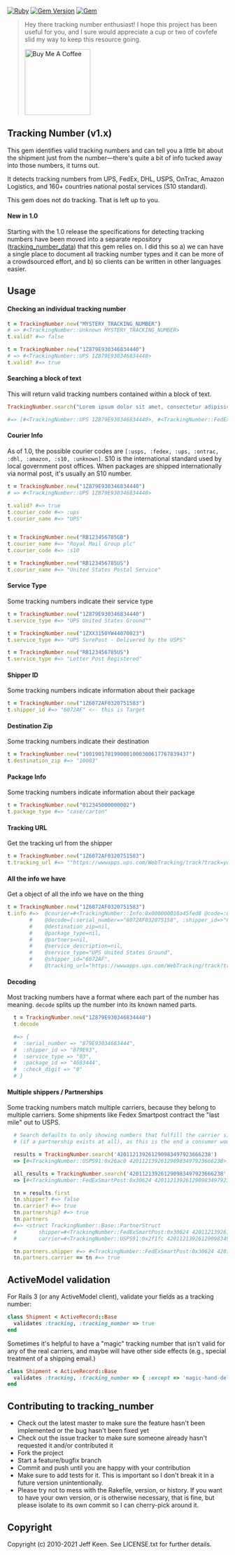 [![Ruby](https://github.com/jkeen/tracking_number/actions/workflows/ruby.yml/badge.svg)](https://github.com/jkeen/tracking_number/actions/workflows/ruby.yml)
[![Gem Version](https://badge.fury.io/rb/tracking_number.svg)](https://badge.fury.io/rb/tracking_number)
[![Gem](https://img.shields.io/gem/dt/tracking_number.svg)]()

> Hey there tracking number enthusiast! I hope this project has been useful for you, and I sure would appreciate a cup or two of covfefe slid my way to keep this resource going.
> 
> <a href="https://www.buymeacoffee.com/jeffkeen" target="_blank"><img src="https://cdn.buymeacoffee.com/buttons/v2/default-yellow.png" alt="Buy Me A Coffee" style="height: auto !important;width: 150px !important;" ></a>

## Tracking Number (v1.x)

This gem identifies valid tracking numbers and can tell you a little bit about the shipment just from the number—there's quite a bit of info tucked away into those numbers, it turns out.

It detects tracking numbers from UPS, FedEx, DHL, USPS, OnTrac, Amazon Logistics, and 160+ countries national postal services (S10 standard).

This gem does not do tracking. That is left up to you.

#### New in 1.0

Starting with the 1.0 release the specifications for detecting tracking numbers have been moved into a separate repository ([tracking_number_data](http://github.com/jkeen/tracking_number_data)) that this gem relies on. I did this so a) we can have a single place to document all tracking number types and it can be more of a crowdsourced effort, and b) so clients can be written in other languages easier.

## Usage

#### Checking an individual tracking number
```ruby
t = TrackingNumber.new("MYSTERY_TRACKING_NUMBER")
# => #<TrackingNumber::Unknown MYSTERY_TRACKING_NUMBER>
t.valid? #=> false

t = TrackingNumber.new("1Z879E930346834440")
# => #<TrackingNumber::UPS 1Z879E930346834440>
t.valid? #=> true
```

#### Searching a block of text
This will return valid tracking numbers contained within a block of text.

```ruby
TrackingNumber.search("Lorem ipsum dolor sit amet, consectetur adipisicing elit, sed do eiusmod tempor incididunt ut labore et dolore magna aliqua. Ut enim ad minim veniam, 1Z879E930346834440 nostrud exercitation ullamco laboris nisi ut aliquip ex ea commodo consequat. Duis aute 9611020987654312345672 dolor in reprehenderit in voluptate velit esse cillum dolore eu fugiat nulla pariatur. Excepteur sint occaecat cupidatat non proident, sunt in culpa qui officia deserunt mollit anim id est laborum.")

#=> [#<TrackingNumber::UPS 1Z879E930346834440>, #<TrackingNumber::FedExGround96 9611020987654312345672>]
```

#### Courier Info
As of 1.0, the possible courier codes are `[:usps, :fedex, :ups, :ontrac, :dhl, :amazon, :s10, :unknown]`. S10 is the international standard used by local government post offices. When packages are shipped internationally via normal post, it's usually an S10 number.

```ruby
t = TrackingNumber.new("1Z879E930346834440")
# => #<TrackingNumber::UPS 1Z879E930346834440>

t.valid? #=> true
t.courier_code #=> :ups
t.courier_name #=> "UPS"


t = TrackingNumber.new("RB123456785GB")
t.courier_name #=> "Royal Mail Group plc"
t.courier_code #=> :s10

t = TrackingNumber.new("RB123456785US")
t.courier_name #=> "United States Postal Service"
```

#### Service Type
Some tracking numbers indicate their service type

```ruby
t = TrackingNumber.new("1Z879E930346834440")
t.service_type #=> "UPS United States Ground""

t = TrackingNumber.new("1ZXX3150YW44070023")
t.service_type #=> "UPS SurePost - Delivered by the USPS"

t = TrackingNumber.new("RB123456785US")
t.service_type #=> "Letter Post Registered"
```

#### Shipper ID
Some tracking numbers indicate information about their package
```ruby
t = TrackingNumber.new("1Z6072AF0320751583")
t.shipper_id #=> "6072AF" <-- this is Target
```

#### Destination Zip
Some tracking numbers indicate their destination

```ruby
t = TrackingNumber.new("1001901781990001000300617767839437")
t.destination_zip #=> "10003"
```

#### Package Info
Some tracking numbers indicate information about their package

```ruby
t = TrackingNumber.new("012345000000002")
t.package_type #=> "case/carton"
```

#### Tracking URL
Get the tracking url from the shipper
```ruby
t = TrackingNumber.new("1Z6072AF0320751583")
t.tracking_url #=> ""https://wwwapps.ups.com/WebTracking/track?track=yes&trackNums=1Z6072AF0320751583"
```

#### All the info we have
Get a object of all the info we have on the thing
```ruby
t = TrackingNumber.new("1Z6072AF0320751583")
t.info #=>  @courier=#<TrackingNumber::Info:0x000000010a45fed8 @code=:ups, @name="UPS">,
       #    @decode={:serial_number=>"6072AF032075158", :shipper_id=>"6072AF", :service_type=>"03", :package_id=>"2075158", :check_digit=>"3"},
       #    @destination_zip=nil,
       #    @package_type=nil,
       #    @partners=nil,
       #    @service_description=nil,
       #    @service_type="UPS United States Ground",
       #    @shipper_id="6072AF",
       #    @tracking_url="https://wwwapps.ups.com/WebTracking/track?track=yes&trackNums=1Z6072AF0320751583">
```

#### Decoding
Most tracking numbers have a format where each part of the number has meaning. `decode` splits up the number into its known named parts.
```ruby
  t = TrackingNumber.new("1Z879E930346834440")
  t.decode

  #=> {
  #  :serial_number => "879E93034683444",
  #  :shipper_id => "879E93",
  #  :service_type => "03",
  #  :package_id => "4683444",
  #  :check_digit => "0"
  # }   
```

#### Multiple shippers / Partnerships
Some tracking numbers match multiple carriers, because they belong to multiple carriers. Some shipments like Fedex Smartpost contract the "last mile" out to USPS. 

```ruby
  # Search defaults to only showing numbers that fulfill the carrier side of the relationship 
  # (if a partnership exists at all), as this is the end a consumer would most likely be interested in.

  results = TrackingNumber.search('420112139261290983497923666238') 
  => [#<TrackingNumber::USPS91:0x26ac0 420112139261290983497923666238>]

  all_results = TrackingNumber.search('420112139261290983497923666238', match: :all) 
  => [#<TrackingNumber::FedExSmartPost:0x30624 420112139261290983497923666238>, #<TrackingNumber::USPS91:0x26ac0 420112139261290983497923666238>]

  tn = results.first
  tn.shipper? #=> false
  tn.carrier? #=> true
  tn.partnership? #=> true
  tn.partners
  #=> <struct TrackingNumber::Base::PartnerStruct
  #       shipper=#<TrackingNumber::FedExSmartPost:0x30624 420112139261290983497923666238>,
  #       carrier=#<TrackingNumber::USPS91:0x2f1fc 420112139261290983497923666238>>

  tn.partners.shipper #=> #<TrackingNumber::FedExSmartPost:0x30624 420112139261290983497923666238>
  tn.partners.carrier == tn #=> true
```

## ActiveModel validation

For Rails 3 (or any ActiveModel client), validate your fields as a tracking number:
```ruby
class Shipment < ActiveRecord::Base
  validates :tracking, :tracking_number => true
end
```
Sometimes it's helpful to have a "magic" tracking number that isn't valid for any of the real carriers, and maybe will have other side effects (e.g., special treatment of a shipping email.)

```ruby
class Shipment < ActiveRecord::Base
  validates :tracking, :tracking_number => { :except => 'magic-hand-delivery' }
end
```

## Contributing to tracking_number
* Check out the latest master to make sure the feature hasn't been implemented or the bug hasn't been fixed yet
* Check out the issue tracker to make sure someone already hasn't requested it and/or contributed it
* Fork the project
* Start a feature/bugfix branch
* Commit and push until you are happy with your contribution
* Make sure to add tests for it. This is important so I don't break it in a future version unintentionally.
* Please try not to mess with the Rakefile, version, or history. If you want to have your own version, or is otherwise necessary, that is fine, but please isolate to its own commit so I can cherry-pick around it.

## Copyright

Copyright (c) 2010-2021 Jeff Keen. See LICENSE.txt for
further details.
